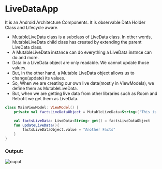 # LiveDataApp
It is an Android Architecture Components.
It is observable Data Holder Class and Lifecycle aware.
- MutableLiveData  class is a subclass of LiveData class. In other words, MutableLiveData  child class has created by extending the parent  LiveData class.
- A MutableLiveData instance can do everything a LiveData instnce can do and more.
- Data in a LiveData object are only readable. We cannot update those values.
- But, in the other hand, a Mutable LiveData object allows us to change(update) its values.
- So, When we are creating our own live data(mostly in ViewModels), we define them as MutableLiveData.
- But, when we are getting live data from other libraries such as Room and Retrofit we get them as LiveData.
```kotlin
class MainViewModel: ViewModel() {
    private val factsLiveDataObject = MutableLiveData<String>("This is a fact")

    val factsLiveData: LiveData<String> get() = factsLiveDataObject
    fun updateLiveData(){
        factsLiveDataObject.value = "Another Facts"
    }
}
```
### Output:
![ouput](https://user-images.githubusercontent.com/78687005/201042951-5d5668ac-8aff-4061-8226-d43073162021.gif)
